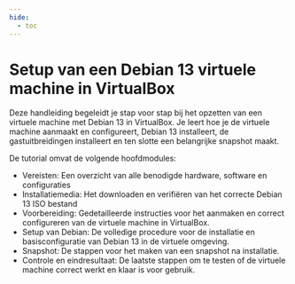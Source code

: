 ```yaml
---
hide:
  - toc
---
```


# Setup van een Debian 13 virtuele machine in VirtualBox

Deze handleiding begeleidt je stap voor stap bij het opzetten van een virtuele machine met Debian 13 in VirtualBox. Je leert hoe je de virtuele machine aanmaakt en configureert, Debian 13 installeert, de gastuitbreidingen installeert en ten slotte een belangrijke snapshot maakt.

De tutorial omvat de volgende hoofdmodules:

- Vereisten: Een overzicht van alle benodigde hardware, software en configuraties
- Installatiemedia: Het downloaden en verifiëren van het correcte Debian 13 ISO bestand
- Voorbereiding: Gedetailleerde instructies voor het aanmaken en correct configureren van de virtuele machine in VirtualBox.
- Setup van Debian: De volledige procedure voor de installatie en basisconfiguratie van Debian 13 in de virtuele omgeving.
- Snapshot: De stappen voor het maken van een snapshot na installatie.
- Controle en eindresultaat: De laatste stappen om te testen of de virtuele machine correct werkt en klaar is voor gebruik.